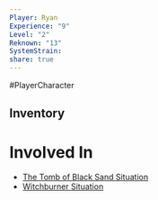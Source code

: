 ```yaml
---
Player: Ryan
Experience: "9"
Level: "2"
Reknown: "13"
SystemStrain: 
share: true
---
```

#PlayerCharacter 

## Inventory


# Involved In
- [The Tomb of Black Sand Situation](The%20Tomb%20of%20Black%20Sand%20Situation.md)
- [Witchburner Situation](Witchburner%20Situation.md)
